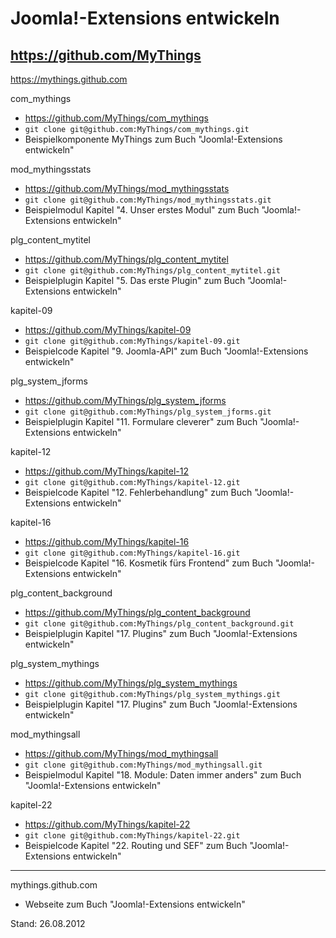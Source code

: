 Joomla!-Extensions entwickeln
=============================

https://github.com/MyThings
---------------------------
https://mythings.github.com

com_mythings
* https://github.com/MyThings/com_mythings
* `git clone git@github.com:MyThings/com_mythings.git`
* Beispielkomponente MyThings zum Buch "Joomla!-Extensions entwickeln"

mod_mythingsstats
* https://github.com/MyThings/mod_mythingsstats
* `git clone git@github.com:MyThings/mod_mythingsstats.git`
* Beispielmodul Kapitel "4. Unser erstes Modul" zum Buch "Joomla!-Extensions entwickeln"

plg_content_mytitel
* https://github.com/MyThings/plg_content_mytitel
* `git clone git@github.com:MyThings/plg_content_mytitel.git`
* Beispielplugin Kapitel "5. Das erste Plugin" zum Buch "Joomla!-Extensions entwickeln"

kapitel-09
* https://github.com/MyThings/kapitel-09
* `git clone git@github.com:MyThings/kapitel-09.git`
* Beispielcode Kapitel "9. Joomla-API" zum Buch "Joomla!-Extensions entwickeln"

plg_system_jforms
* https://github.com/MyThings/plg_system_jforms
* `git clone git@github.com:MyThings/plg_system_jforms.git`
* Beispielplugin Kapitel "11. Formulare cleverer" zum Buch "Joomla!-Extensions entwickeln"

kapitel-12
* https://github.com/MyThings/kapitel-12
* `git clone git@github.com:MyThings/kapitel-12.git`
* Beispielcode Kapitel "12. Fehlerbehandlung" zum Buch "Joomla!-Extensions entwickeln"

kapitel-16
* https://github.com/MyThings/kapitel-16
* `git clone git@github.com:MyThings/kapitel-16.git`
* Beispielcode Kapitel "16. Kosmetik fürs Frontend" zum Buch "Joomla!-Extensions entwickeln"

plg_content_background
* https://github.com/MyThings/plg_content_background
* `git clone git@github.com:MyThings/plg_content_background.git`
* Beispielplugin Kapitel "17. Plugins" zum Buch "Joomla!-Extensions entwickeln"

plg_system_mythings
* https://github.com/MyThings/plg_system_mythings
* `git clone git@github.com:MyThings/plg_system_mythings.git`
* Beispielplugin Kapitel "17. Plugins" zum Buch "Joomla!-Extensions entwickeln"

mod_mythingsall
* https://github.com/MyThings/mod_mythingsall
* `git clone git@github.com:MyThings/mod_mythingsall.git`
* Beispielmodul Kapitel "18. Module: Daten immer anders" zum Buch "Joomla!-Extensions entwickeln"

kapitel-22
* https://github.com/MyThings/kapitel-22
* `git clone git@github.com:MyThings/kapitel-22.git`
* Beispielcode Kapitel "22. Routing und SEF" zum Buch "Joomla!-Extensions entwickeln"

----------

mythings.github.com
* Webseite zum Buch "Joomla!-Extensions entwickeln"

Stand: 26.08.2012
